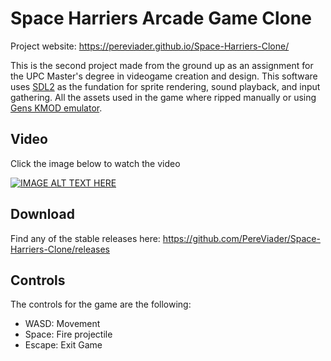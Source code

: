 # Space Harriers Arcade Game Clone

Project website: https://pereviader.github.io/Space-Harriers-Clone/

This is the second project made from the ground up as an assignment for the UPC Master's degree in videogame creation and design.
This software uses [SDL2](https://www.libsdl.org/index.php) as the fundation for sprite rendering, sound playback, and input gathering.
All the assets used in the game where ripped manually or using [Gens KMOD emulator](http://gendev.spritesmind.net/page-gensK.html).

## Video

Click the image below to watch the video

[![IMAGE ALT TEXT HERE](http://img.youtube.com/vi/FYFwgAgSF_E/0.jpg)](http://www.youtube.com/watch?v=FYFwgAgSF_E)

## Download

Find any of the stable releases here: https://github.com/PereViader/Space-Harriers-Clone/releases

## Controls

The controls for the game are the following:

- WASD: Movement
- Space: Fire projectile
- Escape: Exit Game
